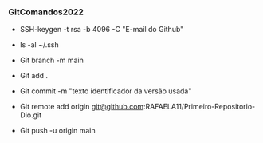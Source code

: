 ### GitComandos2022



- SSH-keygen -t rsa -b 4096 -C "E-mail do Github" 

- ls -al ~/.ssh

- Git branch -m main

- Git add .

- Git commit -m "texto identificador da versão usada"

- Git remote add origin git@github.com:RAFAELA11/Primeiro-Repositorio-Dio.git

- Git push -u origin main
